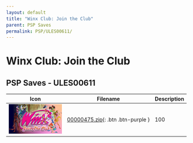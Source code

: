 ```yaml
---
layout: default
title: "Winx Club: Join the Club"
parent: PSP Saves
permalink: PSP/ULES00611/
---
```

# Winx Club: Join the Club

## PSP Saves - ULES00611

| Icon | Filename | Description |
|------|----------|-------------|
| ![Winx Club: Join the Club](ICON0.PNG) | [00000475.zip](00000475.zip){: .btn .btn-purple } | 100 |
